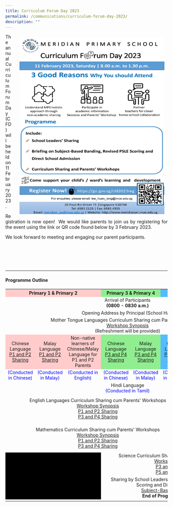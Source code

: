 ```yaml
---
title: Curriculum Forum Day 2023
permalink: /communications/curriculum-forum-day-2023/
description: ""
---
```

<img src="/images/Communication/CFD%202023/Curriculum%20Forum%20Day%202023%20Poster.jpg" style="width:450px;height:550px;float:right; padding: 10px 10px 15px 25px;">

<p align = "justify">The annual Curriculum Forum Day (CFD) will be held on 11 February 2023.</p>

<p align = "justify">Registration is now open!  We would like parents to join us by registering for the event using the link or QR code found below by 3 February 2023. </p>

<p align = "justify">We look forward to meeting and engaging our parent participants.</p>
<br>
<br>
<br>
<br>
<hr>

#### Programme Outline

<table style="width: 100%"> 
<tr> 
	<th colspan="3" style="text-align:center;background-color:#FFCCCB;">Primary 1 & Primary 2</th> 
	<th colspan="2" style="text-align:center;background-color:#90EE90;">Primary 3 & Primary 4</th> 
	<th colspan="3" style="text-align:center;background-color:#55BBFD;">Primary 5 & Primary 6</th> 
	</tr> 
	<tr>
		<td colspan="8" style="text-align:center" >Arrival of Participants <br><b>(0800 - 0830 a.m.)</b></td>
	</tr>
	<tr>
		<td colspan="8" style="text-align:center" >Opening Address by Principal (School Hall)</td>
	</tr>
	<tr>
		<td colspan="8" style="text-align:center" >Mother Tongue Languages Curriculum Sharing cum Parents' Workshops<br><a href = "/files/Communications/CFD%202023/MTL/Synopsis%20for%20MTL%20Workshop%20CFD%202023_Updated_31%20Jan%202023.pdf" target="_blank">Workshop Synopsis</a> <br>(Refreshment will be provided)</td>
	</tr>
	<tr>
  <td style="text-align:center;vertical-align: middle;background-color:#FFCCCB;">Chinese Language<br><a href = "/files/Communications/CFD%202023/MTL/CL/2023%20CFD%20P1P2%20CL%20Sharing.pdf">P1 and P2 Sharing</a></td>
  <td style="text-align:center;vertical-align: middle;background-color:#FFCCCB;">Malay Language<br><a href = "/files/Communications/CFD%202023/MTL/ML/2023_CFD_P1P2_ML_Sharing.pdf">P1 and P2 Sharing</a></td>
  <td style="text-align:center;background-color:#FFCCCB;">Non-native learners of<br>Chinese/Malay Language for P1 and P2 Parents</td>
		<td style="text-align:center;vertical-align: middle;background-color:#90EE90;">Chinese Language<br><a href = "/files/Communications/CFD%202023/MTL/CL/2023_CFD_P3P4_CL_Sharing.pdf">P3 and P4 Sharing</a></td>
		<td style="text-align:center;vertical-align: middle;background-color:#90EE90;">Malay Language<br><a href = "/files/Communications/CFD%202023/MTL/ML/2023_CFD_P3P4_ML_Sharing.pdf" >P3 and P4 Sharing</a></td>
		<td style="text-align:center;vertical-align: middle;background-color:#55BBFD;">Chinese Language<br><a href = "/files/Communications/CFD%202023/MTL/CL/2023_CFD_P5P6_CL_Sharing.pdf">P5 and P6 Sharing</a></td>
		<td style="text-align:center;vertical-align: middle;background-color:#55BBFD;">Malay Language<br><a href = "/files/Communications/CFD%202023/MTL/ML/2023_CFD_P5P6_ML_Sharing.pdf">P5 and P6 Sharing</a></td>
		<td style="text-align:center;vertical-align: middle;background-color:#55BBFD;">Tamil Language<br><a href = "/files/Communications/CFD%202023/MTL/TL/2023%20CFD%20TL%20Sharing.pdf">P5 and P6 Sharing</a></td>
 </tr>
	<tr>
  <td style="color:Blue;text-align:center;font-size: 14px;">(Conducted in Chinese)</td>
    <td style="color:Blue;text-align:center;font-size: 14px">(Conducted in Malay)</td>
   <td style="color:Blue;text-align:center;font-size: 14px">(Conducted in English)</td>
		<td style="color:Blue;text-align:center;font-size: 14px">(Conducted in Chinese)</td>
		<td style="color:Blue;text-align:center;font-size: 14px">(Conducted in Malay)</td>
		<td style="color:Blue;text-align:center;font-size: 14px">(Conducted in Chinese)</td>
		<td style="color:Blue;text-align:center;font-size: 14px">(Conducted in Malay)</td>
		<td style="color:Blue;text-align:center;font-size: 14px">(Conducted in Tamil)</td>
 </tr>
	<tr>
		<td colspan="8" style="text-align:center" >Hindi Language <br><span style="color:Blue;font-size: 14px">(Conducted in Tamil)</span></td>
	</tr>
		<tr>
		<td colspan="6" style="text-align:center" >English Languages Curriculum Sharing cum Parents' Workshops<br><a href = "/files/Communications/CFD%202023/EL/EL_Synopsis.pdf" target="_blank">Workshop Synopsis</a><br><a href = "/files/Communications/CFD%202023/EL/2023/2023%20CFD%20P1P2%20EL%20Sharing.pdf">P1 and P2 Sharing</a><br><a href = "/files/Communications/CFD%202023/EL/2023/2023%20CFD%20P3P4%20EL%20Sharing.pdf">P3 and P4 Sharing</a></td>
			<td colspan="3" style="text-align:center" >Mathematics Curriculum Sharing cum Parents' Workshops<br><a href = "/files/Communications/CFD%202023/Math/Synopsis_Math_Updated.pdf" target="_blank">Workshop Synopsis</a><br><a href = "/files/Communications/CFD%202023/Math/2023/2023%20CFD%20P5P6%20MA%20Sharing.pdf">P5 and P6 Sharing</a></td>
	</tr>
	<tr>
		<td colspan="6" style="text-align:center" >Mathematics Curriculum Sharing cum Parents' Workshops<br><a href ="/files/Communications/CFD%202023/Math/Synopsis_Math_Updated.pdf" target="_blank">Workshop Synopsis</a><br><a href = "/files/Communications/CFD%202023/Math/2023/2023%20CFD%20P1P2%20MA%20Sharing.pdf">P1 and P2 Sharing</a><br><a href = "/files/Communications/CFD%202023/Math/2023/2023%20CFD%20P3P4%20MA%20Sharing.pdf">P3 and P4 Sharing</a></td>
		<td colspan="3" style="text-align:center" >English Languages Curriculum Sharing cum Parents' Workshops<br><a href ="/files/Communications/CFD%202023/EL/EL_Synopsis.pdf" target="_blank">Workshop Synopsis</a><br><a href = "/files/Communications/CFD%202023/EL/2023/2023%20CFD%20P5P6%20EL%20Sharing.pdf">P5 and P6 Sharing</a></td>
	</tr>
	<tr>
		<td colspan="3" style="text-align:center;background-color:Black;" ></td>
		<td colspan="5" style="text-align:center" >Science Curriculum Sharing cum Parents' Workshops <br><a href ="/files/Communications/CFD%202023/Science/Science_Synopsis.pdf" target="_blank">Workshop Synopsis</a><br><a href = "/files/Communications/CFD%202023/Science/2023/2023%20CFD%20P3P4%20SC%20Sharing.pdf">P3 and P4 Sharing</a><br><a href = "/files/Communications/CFD%202023/Science/2023/2023%20CFD%20P5P6%20SC%20Sharing.pdf">P5 and P6 Sharing</a></td>
	</tr>
	<tr>
		<td colspan="3" style="text-align:center;background-color:Black;" ></td>
		<td colspan="5" style="text-align:center" >Sharing by School Leaders on Subject-Based Banding, PSLE Scoring and Direct school Admission <br><a href = "/files/Communications/CFD%202023/SLs/2023%20CFD%20SBB%20Briefing.pdf">Subject-Based Banding Sharing</a><br><b>End of Programme (1.30 p.m.)</b></td>
	</tr>
	<tr>
		<td></td>
	</tr>
</table>